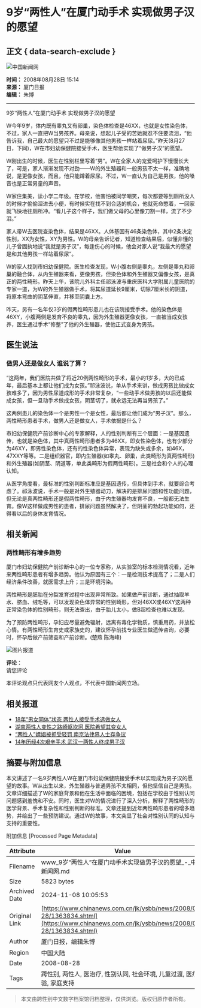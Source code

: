 # 9岁“两性人”在厦门动手术 实现做男子汉的愿望

## 正文 { data-search-exclude }


![中国新闻网](http://i5.chinanews.com/images/images1/logo2.gif)

**时间：** 2008年08月28日 15:14  
**来源：** 厦门日报  
**编辑：** 朱博  

---

9岁“两性人”在厦门动手术 实现做男子汉的愿望

W今年9岁，体内既有睾丸又有卵巢，染色体检查是46XX，也就是女性染色体，不过，家人一直把W当男孩养。母亲说，想起儿子受的苦她就忍不住要流泪，“他告诉我，自己最大的愿望只不过是能够像其他男孩一样站着尿尿。”昨天(8月27日，下同)，W在市妇幼保健院接受手术，医生帮他实现了“做男子汉”的愿望。

W刚出生的时候，医生在性别栏里写着“男”。W在全家人的宠爱呵护下慢慢长大了，可是，家人渐渐发现不对劲——W的外生殖器和一般男孩不太一样，准确地说，是更像女孩，而且，他只能蹲着尿尿。不过，W一直认为自己是男孩，他的嗓音也是正常男童的声音。

W家住集美，读小学二年级。在学校，他害怕被同学嘲笑，每次都要等到厕所没人的时候才偷偷溜进去小便，有时候实在找不到合适的机会，他就死命憋着，一回家就飞快地往厕所冲。“看儿子这个样子，我们做父母的心里像刀割一样，流了不少泪。”

家人带W去医院查染色体，结果是46XX。人体基因有46条染色体，其中2条决定性别，XX为女性，XY为男性。W的母亲告诉记者，知道检查结果后，似懂非懂的儿子曾固执地说“我就是男子汉”，每逢伤心的时候，他会对家人说“我最大的愿望是和其他男孩一样站着尿尿”。

W的家人找到市妇幼保健院。医生检查发现，W小腹右侧是睾丸，左侧是睾丸和卵巢的融合体，从内生殖器来看，更像男孩，但染色体和外生殖器又偏像女孩，是真正的两性畸形。昨天上午，该院儿外科主任祁泳波与重庆医科大学附属儿童医院的专家一道，为W的外生殖器做手术，将其尿道延长9厘米，切除7厘米长的阴道，将原本弯曲的阴茎伸直，并移至阴囊上方。

昨天，另有一名年仅3岁的假两性畸形患儿也在该院接受手术。他的染色体是46XY，小腹两侧是发育不良的睾丸，因为外生殖器更像女孩，一直被当成女孩养，医生通过手术“修整”了他的外生殖器，使他正式变身为男孩。

## 医生说法

### 做男人还是做女人 谁说了算？

“这两年，我们医院共做了将近20例两性畸形的手术，最小的1岁多，大的已成年，最后基本上都让他们成为女孩。”祁泳波说，单从手术来讲，做成男孩比做成女孩难多了，因为男性尿道成形的手术非常复杂，“一些动手术做男孩的以后还能做成女孩，但一旦动手术做成女孩，阴茎切了，就永远无法再当男孩了。”

这两例患儿的染色体一个是男性一个是女性，最后都让他们成为“男子汉”。那么，两性畸形患者手术，做男人还是做女人，手术依据是什么？

市妇幼保健院产前诊断中心的专家解释，人的性别判断有三个层面：一是基因遗传，也就是染色体，其中真两性畸形患者多为46XX，即女性染色体，也有少部分为46XY，即男性染色体，还有的性染色体异常，表现为缺失或多余，如46X，47XXY等等。二是组织器官，即内生殖器(如睾丸、卵巢，此类畸形为真两性畸形)和外生殖器(如阴茎、阴道等，单此类畸形为假两性畸形)。三是社会和个人的心理认知。

从医学角度看，最标准的性别判断标准应是基因遗传，但具体到手术，就要综合考虑了。祁泳波说，手术一般是对外生殖器动刀，解决的是排尿问题和性功能问题，但无论是真两性畸形还是假两性畸形，由于内生殖器均发育不良，一般都无法生育。像W这样做成男性的患者，排尿问题虽然解决了，但阴茎的勃起功能如何，还得看以后的身体发育情况。

## 相关新闻

### 两性畸形有增多趋势

厦门市妇幼保健院产前诊断中心的一位专家称，从实验室的标本检测情况看，近年来两性畸形患者有增多趋势。他认为原因有三个：一是检测技术提高了；二是人们经济条件改善，就医需求上升；三是环境污染。

两性畸形是胚胎在分裂发育过程中出现异常所致。如果做产前诊断，通过抽取羊水、脐血、绒毛等，可以发现染色体异常的性别畸形，但对46XX或46XY这两种正常染色体的性别畸形，则无法查出，由于胎儿太小，做B超检查也难以发现。

为了预防两性畸形，孕妇应尽量避免辐射，远离有毒化学物质，慎重用药，并放松心情。有两性畸形生育史或家族史的，建议怀孕前找专业医生做遗传咨询，必要时，怀孕后做产前筛查和产前诊断。(楚燕 陈海峰)

![图片报道](http://i5.chinanews.com/kpimg/5.gif)

**评论：**  
请您评论  

本评论观点只代表网友个人观点，不代表中国新闻网立场。

## 相关报道

- [18年“男女同体”状态 两性人接受手术选做女人](http://www.chinanews.com.cn/jk/kong/news/2008/08-11/1343460.shtml)
- [湖南两性人变性之路崎岖坎坷 医院希望其变女人](http://www.chinanews.com.cn/news/2004/2004-11-02/26/501400.shtml)
- [“两性人”嫖娼被抓受轻罚 南京法律界人士存争议](http://www.chinanews.com.cn/news/2004/2004-11-02/26/501400.shtml)
- [14年历经4次艰辛手术 武汉一两性人终成男子汉](http://www.chinanews.com.cn/n/2004-01-30/26/396040.html)

## 摘要与附加信息

<!-- tcd_abstract -->
本文讲述了一名9岁两性人W在厦门市妇幼保健院接受手术以实现成为男子汉的愿望的故事。W从出生以来，外生殖器与普通男孩不太相同，但他坚信自己是男孩。文章详细描述了W的家庭背景和他在生活中面临的困境，包括在学校由于性别认同问题感到羞愧和不安。同时，医生对W的情况进行了深入分析，解释了两性畸形的医学背景、手术复杂性和性别判断的标准。文章还提到近年两性畸形患者的增多趋势，并给出了一些预防建议。通过W的故事，本文突显了社会对性别认同的认知与支持的重要性。
<!-- tcd_abstract_end -->

附加信息 [Processed Page Metadata]

| Attribute       | Value                                  |
|-----------------|----------------------------------------|
| Filename        | www_9岁“两性人”在厦门动手术实现做男子汉的愿望_-_中国新闻网.md                             |
| Size            | 5823 bytes                           |
| Archived Date   | 2024-11-08 10:05:53                             |
| Original Link   | [https://www.chinanews.com.cn/jk/ysbb/news/2008/08-28/1363834.shtml](https://www.chinanews.com.cn/jk/ysbb/news/2008/08-28/1363834.shtml)                       |
| Author          | 厦门日报，编辑朱博                               |
| Region          | 中国大陆                               |
| Date            | 2008-08-28                                 |
| Tags            | 跨性别, 两性人, 医治疗, 性别认同, 社会环境, 儿童过渡, 医疗经验, 家庭支持                                 |
>
> 本文由跨性别中文数字档案馆归档整理，仅供浏览。版权归原作者所有。
>